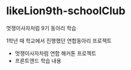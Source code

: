 # likeLion9th-schoolClub
멋쟁이사자처럼 9기 동아리 학습

1학년 때 학교에서 진행했던 연합동아리 프로젝트
- 멋쟁이사자차럼 연합 해커톤 프로젝트
- 프론트엔드 학습 내용
